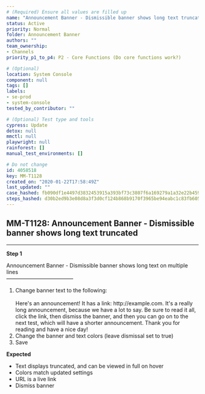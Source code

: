 ```yaml
---
# (Required) Ensure all values are filled up
name: "Announcement Banner - Dismissible banner shows long text truncated"
status: Active
priority: Normal
folder: Announcement Banner
authors: ""
team_ownership: 
- Channels
priority_p1_to_p4: P2 - Core Functions (Do core functions work?)

# (Optional)
location: System Console
component: null
tags: []
labels: 
- se-prod
- system-console
tested_by_contributor: ""

# (Optional) Test type and tools
cypress: Update
detox: null
mmctl: null
playwright: null
rainforest: []
manual_test_environments: []

# Do not change
id: 4058518
key: MM-T1128
created_on: "2020-01-22T17:58:49Z"
last_updated: ""
case_hashed: fb090df1e4497d3832453915a393bf73c3807f6a169279a1a32e22b4595446288cea0c88717ca69f6c51ad83f6552b76
steps_hashed: d30b2ed9b3e08d8a3f3d0cf124b868b9170f3965be94eabc1c83fb60512aefca1a6170a18277f5679d984c1c7143c35d
---
```


<!-- (Auto-generated) Based on frontmatter's "key" and "name" -->

## MM-T1128: Announcement Banner - Dismissible banner shows long text truncated

---

**Step 1**

Announcement Banner - Dismissible banner shows long text on multiple lines\
–––––––––––––––––––––––––

1. Change banner text to the following:\
   \
   Here's an announcement! It has a link: http\://example.com. It's a really long announcement, because we have a lot to say. Be sure to read it all, click the link, then dismiss the banner, and then you can go on to the next test, which will have a shorter announcement. Thank you for reading and have a nice day!
2. Change the banner and text colors (leave dismissal set to true)
3. Save

**Expected**

- Text displays truncated, and can be viewed in full on hover
- Colors match updated settings
- URL is a live link
- Dismiss banner
